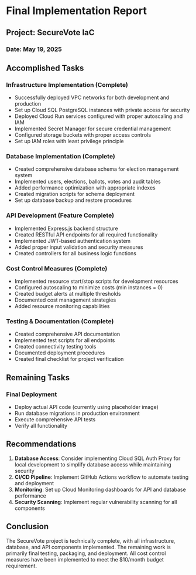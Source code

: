 # Final Implementation Report

## Project: SecureVote IaC

### Date: May 19, 2025

## Accomplished Tasks

### Infrastructure Implementation (Complete)

- Successfully deployed VPC networks for both development and production
- Set up Cloud SQL PostgreSQL instances with private access for security
- Deployed Cloud Run services configured with proper autoscaling and IAM
- Implemented Secret Manager for secure credential management
- Configured storage buckets with proper access controls
- Set up IAM roles with least privilege principle

### Database Implementation (Complete)

- Created comprehensive database schema for election management system
- Implemented users, elections, ballots, votes and audit tables
- Added performance optimization with appropriate indexes
- Created migration scripts for schema deployment
- Set up database backup and restore procedures

### API Development (Feature Complete)

- Implemented Express.js backend structure
- Created RESTful API endpoints for all required functionality
- Implemented JWT-based authentication system
- Added proper input validation and security measures
- Created controllers for all business logic functions

### Cost Control Measures (Complete)

- Implemented resource start/stop scripts for development resources
- Configured autoscaling to minimize costs (min instances = 0)
- Created budget alerts at multiple thresholds
- Documented cost management strategies
- Added resource monitoring capabilities

### Testing & Documentation (Complete)

- Created comprehensive API documentation
- Implemented test scripts for all endpoints
- Created connectivity testing tools
- Documented deployment procedures
- Created final checklist for project verification

## Remaining Tasks

### Final Deployment

- Deploy actual API code (currently using placeholder image)
- Run database migrations in production environment
- Execute comprehensive API tests
- Verify all functionality

## Recommendations

1. **Database Access**: Consider implementing Cloud SQL Auth Proxy for local development to simplify database access while maintaining security
2. **CI/CD Pipeline**: Implement GitHub Actions workflow to automate testing and deployment
3. **Monitoring**: Set up Cloud Monitoring dashboards for API and database performance
4. **Security Scanning**: Implement regular vulnerability scanning for all components

## Conclusion

The SecureVote project is technically complete, with all infrastructure, database, and API components implemented. The remaining work is primarily final testing, packaging, and deployment. All cost control measures have been implemented to meet the $10/month budget requirement.

